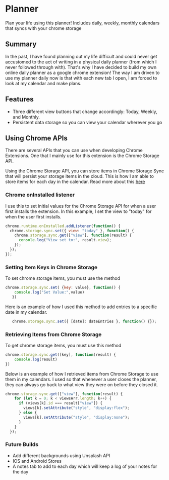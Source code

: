 # Planner
Plan your life using this planner! Includes daily, weekly, monthly calendars that syncs with your chrome storage

## Summary
In the past, I have found planning out my life difficult and could never get accustomed to the act of writing in a physical daily planner (from which I never followed through with). That's why I have decided to build my own online daily planner as a google chrome extension! The way I am driven to use my planner daily now is that with each new tab I open, I am forced to look at my calendar and make plans.

## Features
- Three different view buttons that change accordingly: Today, Weekly, and Monthly.
- Persistent data storage so you can view your calendar wherever you go

## Using Chrome APIs
There are several APIs that you can use when developing Chrome Extensions. One that I mainly use for this extension is the Chrome Storage API.

Using the Chrome Storage API, you can store items in Chrome Storage Sync that will persist your storage items in the cloud. This is how I am able to store items for each day in the calendar. Read more about this [here](https://developer.chrome.com/apps/storage)

### Chrome onInstalled listener
I use this to set initial values for the Chrome Storage API for when a user first installs the extension. In this example, I set the view to "today" for when the user first installs.
```javascript
chrome.runtime.onInstalled.addListener(function() {
  chrome.storage.sync.set({ view: "today" }, function() {
    chrome.storage.sync.get(["view"], function(result) {
      console.log("View set to:", result.view);
    });
  });
});
```


### Setting Item Keys in Chrome Storage
To set chrome storage items, you must use the method 
```javascript
chrome.storage.sync.set( {key: value}, function() {
    console.log("Set Value:",value) 
   })
```
Here is an example of how I used this method to add entries to a specific date in my calendar.
```javascript
   chrome.storage.sync.set({ [date]: dateEntries }, function() {});
```

### Retrieving Items from Chrome Storage
To get chrome storage items, you must use this method
```javascript
chrome.storage.sync.get([key], function(result) {
    console.log(result)
})
```
Below is an example of how I retrieved items from Chrome Storage to use them in my calendars. I used so that whenever a user closes the planner, they can always go back to what view they were on before they closed it.
```javascript
chrome.storage.sync.get(["view"], function(result) {
    for (let k = 0; k < viewsArr.length; k++) {
      if (views[k].id === result["view"]) {
        views[k].setAttribute("style", "display:flex");
      } else {
        views[k].setAttribute("style", "display:none");
      }
    }
  });
```

### Future Builds
 - Add different backgrounds using Unsplash API
 - IOS and Android Stores
 - A notes tab to add to each day which will keep a log of your notes for the day
